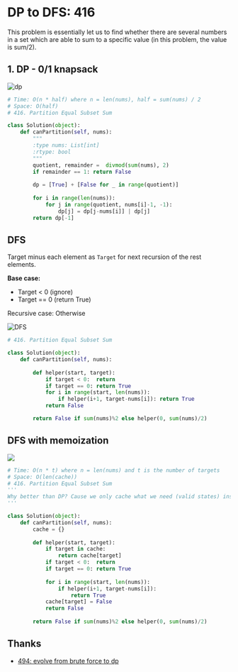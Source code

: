 # DP to DFS: 416 


This problem is essentially let us to find whether there are several numbers in a set which are able to sum to a specific value (in this problem, the value is sum/2).




## 1. DP - 0/1 knapsack 

![dp](https://i.imgur.com/e0vRxsp.png)


``` python 
# Time: O(n * half) where n = len(nums), half = sum(nums) / 2
# Space: O(half)
# 416. Partition Equal Subset Sum

class Solution(object):
    def canPartition(self, nums):
        """
        :type nums: List[int]
        :rtype: bool
        """
        quotient, remainder =  divmod(sum(nums), 2)
        if remainder == 1: return False 
        
        dp = [True] + [False for _ in range(quotient)]
        
        for i in range(len(nums)):
            for j in range(quotient, nums[i]-1, -1):
                dp[j] = dp[j-nums[i]] | dp[j]
        return dp[-1]
```

## DFS 

Target minus each element as `Target` for next recursion of the rest elements.

**Base case:**

* Target < 0 (ignore)
* Target == 0 (return True)

Recursive case: Otherwise

![DFS](https://i.imgur.com/TRocZQ3.png)

``` python 
# 416. Partition Equal Subset Sum

class Solution(object):
    def canPartition(self, nums):        
        
        def helper(start, target):         
            if target < 0:  return
            if target == 0: return True
            for i in range(start, len(nums)):
                if helper(i+1, target-nums[i]): return True
            return False

        return False if sum(nums)%2 else helper(0, sum(nums)/2) 
```


## DFS with memoization 

![](https://i.imgur.com/vsbdCxu.png)

```python 
# Time: O(n * t) where n = len(nums) and t is the number of targets  
# Space: O(len(cache))
# 416. Partition Equal Subset Sum
'''
Why better than DP? Cause we only cache what we need (valid states) instead of all continuous states . 
'''

class Solution(object):
    def canPartition(self, nums):
        cache = {}
        
        def helper(start, target):         
            if target in cache:
                return cache[target]
            if target < 0:  return 
            if target == 0: return True
            
            for i in range(start, len(nums)):
                if helper(i+1, target-nums[i]):
                    return True
            cache[target] = False
            return False
        
        return False if sum(nums)%2 else helper(0, sum(nums)/2)
```


## Thanks

* [494: evolve from brute force to dp](https://leetcode.com/problems/target-sum/discuss/97369/Evolve-from-brute-force-to-dp)